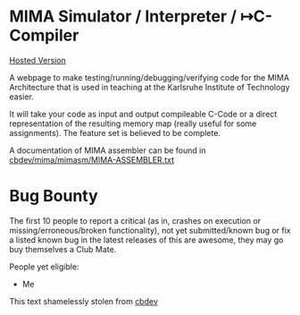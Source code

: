 MIMA Simulator / Interpreter / ↦C-Compiler
=========

[Hosted Version](phiresky.github.io/mima/?arraysort.mima)

A webpage to make testing/running/debugging/verifying code for the MIMA Architecture that is used in teaching at the Karlsruhe Institute of Technology easier.

It will take your code as input and output compileable C-Code or a direct representation of the resulting memory map (really useful for some assignments). The feature set is believed to be complete.

A documentation of MIMA assembler can be found in [cbdev/mima/mimasm/MIMA-ASSEMBLER.txt](https://github.com/cbdevnet/mima/blob/master/mimasm/MIMA-ASSEMBLER.txt)

Bug Bounty
==========
The first 10 people to report a critical (as in, crashes on execution or missing/erroneous/broken functionality), 
not yet submitted/known bug or fix a listed known bug in the latest releases of this are awesome, they may go buy themselves a Club Mate.

People yet eligible:

* Me


This text shamelessly stolen from [cbdev](https://github.com/cbdevnet/mima)
